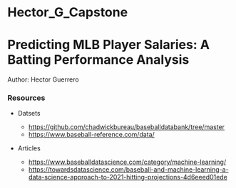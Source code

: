 # Hector_G_Capstone
# Predicting MLB Player Salaries: A Batting Performance Analysis

Author: Hector Guerrero

### Resources 
- Datsets
    - https://github.com/chadwickbureau/baseballdatabank/tree/master
    - https://www.baseball-reference.com/data/

- Articles
    - https://www.baseballdatascience.com/category/machine-learning/
    - https://towardsdatascience.com/baseball-and-machine-learning-a-data-science-approach-to-2021-hitting-projections-4d6eeed01ede
    